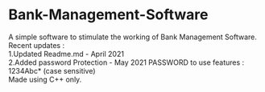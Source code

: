# Bank-Management-Software
A simple software to stimulate the working of Bank Management Software.
Recent updates : <br/>
1.Updated Readme.md   - April 2021
<br/>
2.Added password Protection  -  May 2021
PASSWORD to use features : 1234Abc*  (case sensitive) <br/>
Made using C++ only.
